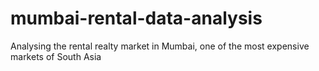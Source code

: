 # mumbai-rental-data-analysis
Analysing the rental realty market in Mumbai, one of the most expensive markets of South Asia 
